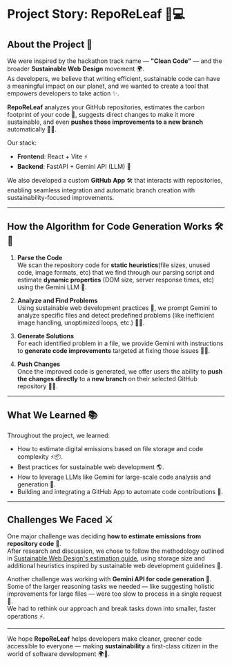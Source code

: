 # Project Story: RepoReLeaf 🌱💻

## About the Project 🚀

We were inspired by the hackathon track name — **"Clean Code"** — and the broader **Sustainable Web Design** movement 🌍.  
As developers, we believe that writing efficient, sustainable code can have a meaningful impact on our planet, and we wanted to create a tool that empowers developers to take action ✨.

**RepoReLeaf** analyzes your GitHub repositories, estimates the carbon footprint of your code 🌿, suggests direct changes to make it more sustainable, and even **pushes those improvements to a new branch** automatically 📂🌱.

Our stack:
- **Frontend**: React + Vite ⚡
- **Backend**: FastAPI + Gemini API (LLM) 🧠

We also developed a custom **GitHub App** 🛠️ that interacts with repositories, enabling seamless integration and automatic branch creation with sustainability-focused improvements.

---

## How the Algorithm for Code Generation Works 🛠️🧠

1. **Parse the Code**  
   We scan the repository code for **static heuristics**(file sizes, unused code, image formats, etc) that we find through our parsing script and estimate **dynamic properties** (DOM size, server response times, etc) using the Gemini LLM 🧩.

2. **Analyze and Find Problems**  
   Using sustainable web development practices 🌱, we prompt Gemini to analyze specific files and detect predefined problems (like inefficient image handling, unoptimized loops, etc.) 🕵️‍♂️.

3. **Generate Solutions**  
   For each identified problem in a file, we provide Gemini with instructions to **generate code improvements** targeted at fixing those issues 🔧📄.

4. **Push Changes**  
   Once the improved code is generated, we offer users the ability to **push the changes directly** to a **new branch** on their selected GitHub repository 🚀🌿.

---

## What We Learned 📚

Throughout the project, we learned:
- How to estimate digital emissions based on file storage and code complexity ⚡📦.
- Best practices for sustainable web development 🌎.
- How to leverage LLMs like Gemini for large-scale code analysis and generation 🤖.
- Building and integrating a GitHub App to automate code contributions 🔧.

---

## Challenges We Faced ⚔️

One major challenge was deciding **how to estimate emissions from repository code** 🤔.  
After research and discussion, we chose to follow the methodology outlined in [Sustainable Web Design's estimation guide](https://sustainablewebdesign.org/estimating-digital-emissions/#:~:text=0.081%20kWh/GB-,The%20final%20values,-we%20obtain%20for), using storage size and additional heuristics inspired by sustainable web development guidelines 📏.

Another challenge was working with **Gemini API for code generation** 🧩. Some of the larger reasoning tasks we needed — like suggesting holistic improvements for large files — were too slow to process in a single request 🐢.  
We had to rethink our approach and break tasks down into smaller, faster operations ⚡.

---

We hope **RepoReLeaf** helps developers make cleaner, greener code accessible to everyone — making **sustainability** a first-class citizen in the world of software development 🌍💚.
